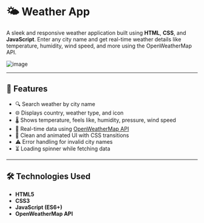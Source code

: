 # 🌤️ Weather App

A sleek and responsive weather application built using **HTML**, **CSS**, and **JavaScript**. Enter any city name and get real-time weather details like temperature, humidity, wind speed, and more using the OpenWeatherMap API.

![image](https://github.com/user-attachments/assets/255c082a-7492-4985-ba8a-b398a62e941e)


---

## 🚀 Features

- 🔍 Search weather by city name
- 🌐 Displays country, weather type, and icon
- 🌡️ Shows temperature, feels like, humidity, pressure, wind speed
- 🔄 Real-time data using [OpenWeatherMap API](https://openweathermap.org/api)
- 🎨 Clean and animated UI with CSS transitions
- ⚠️ Error handling for invalid city names
- ⏳ Loading spinner while fetching data

---

## 🛠️ Technologies Used

- **HTML5**
- **CSS3**
- **JavaScript (ES6+)**
- **OpenWeatherMap API**
